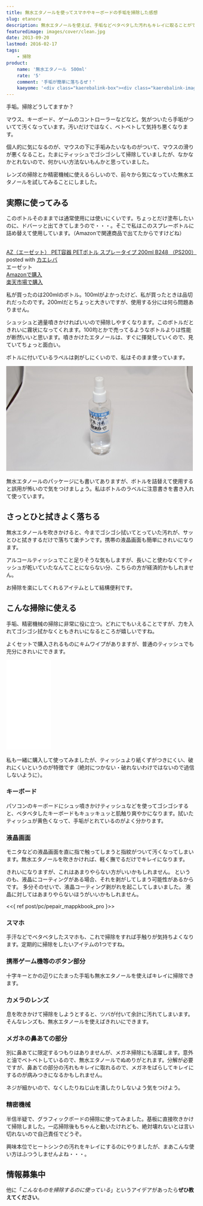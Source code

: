 ```yaml
---
title: 無水エタノールを使ってスマホやキーボードの手垢を掃除した感想
slug: etanoru
description: 無水エタノールを使えば、手垢などベタベタした汚れもキレイに取ることができます。揮発性が高いので、精密機械に使っても大丈夫なところがいいですね。スマホやキーボード、液晶画面など様々なところで活躍します。
featuredimage: images/cover/clean.jpg
date: 2013-09-20
lastmod: 2016-02-17
tags: 
    - 掃除
product:
    name: '無水エタノール　500ml'
    rate: '5'
    comment: '手垢が簡単に落ちるぜ！'
    kaeyome: '<div class="kaerebalink-box"><div class="kaerebalink-image"><a href="https://www.amazon.co.jp/exec/obidos/ASIN/B000TKDKA8/illusionspace-22/ref=nosim/" rel="nofollow" target="_blank"><img src="https://ecx.images-amazon.com/images/I/31LxnhcZZvL._SL160_.jpg" style="border: none;" /></a></div><div class="kaerebalink-info"><div class="kaerebalink-name"><a href="https://www.amazon.co.jp/exec/obidos/ASIN/B000TKDKA8/illusionspace-22/ref=nosim/" rel="nofollow" target="_blank">無水エタノールP 500ml【HTRC3】</a><div class="kaerebalink-powered-date">posted with <a href="https://kaereba.com" rel="nofollow" target="_blank">カエレバ</a></div></div><div class="kaerebalink-detail"> 健栄製薬 2007-03-29    </div><div class="kaerebalink-link1"><div class="shoplinkamazon"><a href="https://www.amazon.co.jp/gp/search?keywords=%96%B3%90%85%83G%83%5E%83m%81%5B%83%8B%20500ml&__mk_ja_JP=%83J%83%5E%83J%83i&tag=illusionspace-22" rel="nofollow" target="_blank" title="アマゾン" >Amazonで購入</a></div><div class="shoplinkrakuten"><a href="https://hb.afl.rakuten.co.jp/hgc/0e95387f.f2aef20d.0e953880.25e412bd/?pc=http%3A%2F%2Fsearch.rakuten.co.jp%2Fsearch%2Fmall%2F%25E7%2584%25A1%25E6%25B0%25B4%25E3%2582%25A8%25E3%2582%25BF%25E3%2583%258E%25E3%2583%25BC%25E3%2583%25AB%2520500ml%2F-%2Ff.1-p.1-s.1-sf.0-st.A-v.2%3Fx%3D0%26scid%3Daf_ich_link_urltxt%26m%3Dhttp%3A%2F%2Fm.rakuten.co.jp%2F" rel="nofollow" target="_blank" title="楽天市場" >楽天市場で購入</a></div></div></div><div class="booklink-footer" style="clear: left"></div></div>'
---
```


手垢。掃除どうしてますか？

マウス、キーボード、ゲームのコントローラーなどなど。気がついたら手垢がついてて汚くなっています。汚いだけではなく、ベトベトして気持ち悪くなります。

個人的に気になるのが、マウスの下に手垢みたいなものがついて、マウスの滑りが悪くなること。たまにティッシュでゴシゴシして掃除していましたが、なかなかとれないので、何かいい方法ないもんかと思っていました。

レンズの掃除とか精密機械に使えるらしいので、前々から気になっていた無水エタノールを試してみることにしました。

## 実際に使ってみる

このボトルそのままでは通常使用には使いにくいです。ちょっとだけ塗布したいのに、ドバーッと出てきてしまうので・・・。そこで私はこのスプレーボトルに詰め替えて使用しています。（Amazonで関連商品で出てたからですけどね）

<div class="kaerebalink-box">
<div class="kaerebalink-image"><a href="https://www.amazon.co.jp/exec/obidos/ASIN/B001QVRPE6/illusionspace-22/ref=nosim/" rel="nofollow" target="_blank"><img alt=""  src="https://ecx.images-amazon.com/images/I/31MwQ1w4NDL._SL160_.jpg" style="border: none;" /></a></div>
<div class="kaerebalink-info">
<div class="kaerebalink-name"><a href="https://www.amazon.co.jp/exec/obidos/ASIN/B001QVRPE6/illusionspace-22/ref=nosim/" rel="nofollow" target="_blank">AZ（エーゼット） PET容器 PETボトル スプレータイプ 200ml B248 （PS200）</a>
<div class="kaerebalink-powered-date">posted with <a href="https://kaereba.com" rel="nofollow" target="_blank">カエレバ</a></div>
</div>
<div class="kaerebalink-detail"> エーゼット     </div>
<div class="kaerebalink-link1">
<div class="shoplinkamazon"><a href="https://www.amazon.co.jp/gp/search?keywords=B248%20PS200&#038;__mk_ja_JP=%83J%83%5E%83J%83i&#038;tag=illusionspace-22" rel="nofollow" target="_blank" title="アマゾン" >Amazonで購入</a></div>
<div class="shoplinkrakuten"><a href="https://hb.afl.rakuten.co.jp/hgc/0e95387f.f2aef20d.0e953880.25e412bd/?pc=http%3A%2F%2Fsearch.rakuten.co.jp%2Fsearch%2Fmall%2FB248%2520PS200%2F-%2Ff.1-p.1-s.1-sf.0-st.A-v.2%3Fx%3D0%26scid%3Daf_ich_link_urltxt%26m%3Dhttp%3A%2F%2Fm.rakuten.co.jp%2F" rel="nofollow" target="_blank" title="楽天市場" >楽天市場で購入</a></div>
</div>
</div>
<div class="booklink-footer" style="clear: left"></div>
</div>

私が買ったのは200mlのボトル。100mlがよかったけど、私が買ったときは品切れだったのです。200mlだとちょっと大きいですが、使用する分には何ら問題ありません。

シュッシュと適量噴きかければいいので掃除しやすくなります。このボトルだときれいに霧状になってくれます。100均とかで売ってるようなボトルよりは性能が断然いいと思います。噴きかけたエタノールは、すぐに揮発していくので、見ていてちょっと面白い。

ボトルに付いているラベルは剥がしにくいので、私はそのまま使っています。

![無水エタノールinスプレーボトル](P9021457.jpg)

無水エタノールのパッケージにも書いてありますが、ボトルを詰替えて使用すると誤用が怖いので気をつけましょう。私はボトルのラベルに注意書きを書き入れて使っています。

## さっとひと拭きよく落ちる

無水エタノールを吹きかけると、今までゴシゴシ拭いてとっていた汚れが、サッとひと拭きするだけで落ちて楽チンです。携帯の液晶画面も簡単にきれいになります。

アルコールティッシュでこと足りそうな気もしますが、長いこと使わなくてティッシュが乾いていたなんてことにならない分、こちらの方が経済的かもしれません。

お掃除を楽にしてくれるアイテムとして結構便利です。

## こんな掃除に使える

手垢、精密機械の掃除に非常に役に立つ。どれにでもいえることですが、力を入れてゴシゴシ拭かなくともきれいになるところが嬉しいですね。

よくセットで購入されるものにキムワイプがありますが、普通のティッシュでも充分にきれいにできます。

<iframe style="width:120px;height:240px;" marginwidth="0" marginheight="0" scrolling="no" frameborder="0" src="//rcm-fe.amazon-adsystem.com/e/cm?lt1=_blank&bc1=000000&IS2=1&bg1=FFFFFF&fc1=000000&lc1=0000FF&t=illusionspace-22&language=ja_JP&o=9&p=8&l=as4&m=amazon&f=ifr&ref=as_ss_li_til&asins=B001EHI9XI&linkId=540eb3f51d449ad02c62d4bc413d574c"></iframe>

私も一緒に購入して使ってみましたが、ティッシュより紙くずがつきにくい、破れにくいというのが特徴です（絶対につかない・破れないわけではないので過信しないように）。

### キーボード

パソコンのキーボードにシュッ噴きかけティッシュなどを使ってゴシゴシすると、ベタベタしたキーボードもキュッキュッと肌触り爽やかになります。拭いたティッシュが黄色くなって、手垢がとれているのがよく分かります。

### 液晶画面

モニタなどの液晶画面を直に指で触ってしまうと指紋がついて汚くなってしまいます。無水エタノールを吹きかければ、軽く撫でるだけでキレイになります。

きれいになりますが、これはあまりやらない方がいいかもしれません。
というのも、液晶にコーティングがある場合、それを剥がしてしまう可能性があるからです。
多分そのせいで、液晶コーティング剥がれを起こしてしまいました。
液晶に対してはあまりやらないほうがいいかもしれません。

<<{ ref post/pc/pepair_mappkbook_pro }>>

### スマホ

手汗などでベタベタしたスマホも、これで掃除をすれば手触りが気持ちよくなります。定期的に掃除をしたいアイテムの1つですね。

### 携帯ゲーム機等のボタン部分

十字キーとかの辺りにたまった手垢も無水エタノールを使えばキレイに掃除できます。

### カメラのレンズ

息を吹きかけて掃除をしようとすると、ツバが付いて余計に汚れてしまいます。そんなレンズも、無水エタノールを使えばきれいにできます。

### メガネの鼻あての部分

別に鼻あてに限定するつもりはありませんが、メガネ掃除にも活躍します。意外と油でベトベトしているので、無水エタノールでぬめりがとれます。分解が必要ですが、鼻あての部分の汚れもキレイに取れるので、メガネをばらしてキレイにするのが病みつきになるかもしれません。

ネジが細かいので、なくしたりねじ山を潰したりしないよう気をつけよう。

### 精密機械

半信半疑で、グラフィックボードの掃除に使ってみました。基板に直接吹きかけて掃除しました。一応掃除後もちゃんと動いたけれども、絶対壊れないとは言い切れないので自己責任でどうぞ。

興味本位でヒートシンクの汚れをキレイにするのにやりましたが、まあこんな使い方はふつうしませんよね・・・。

## 情報募集中

他に「<em>こんなものを掃除するのに使っている</em>」というアイデアがあったら<strong>ぜひ教えてください</strong>。

